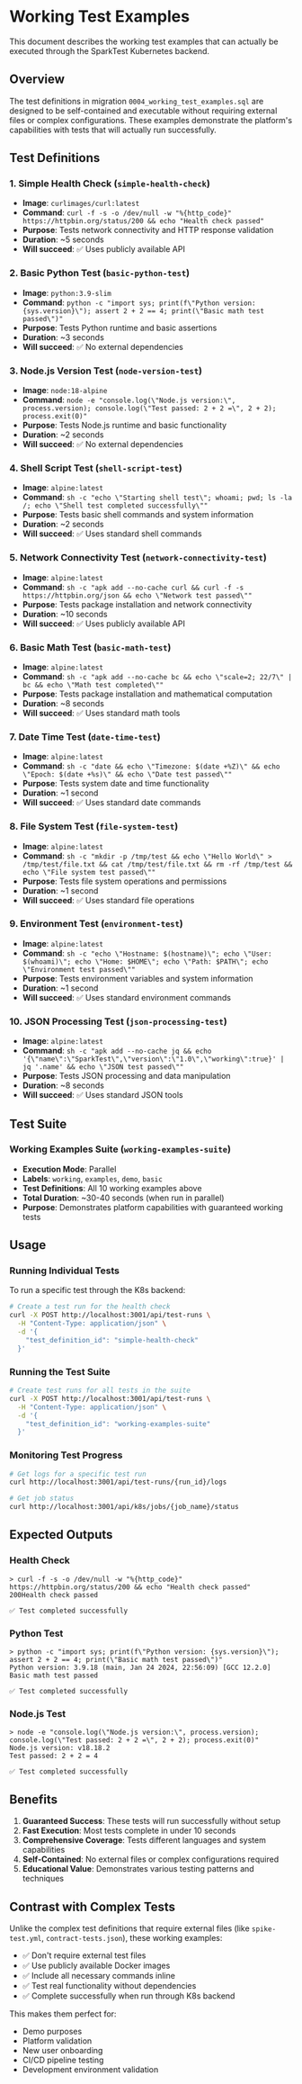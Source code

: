 # Working Test Examples

This document describes the working test examples that can actually be executed through the SparkTest Kubernetes backend.

## Overview

The test definitions in migration `0004_working_test_examples.sql` are designed to be self-contained and executable without requiring external files or complex configurations. These examples demonstrate the platform's capabilities with tests that will actually run successfully.

## Test Definitions

### 1. Simple Health Check (`simple-health-check`)
- **Image**: `curlimages/curl:latest`
- **Command**: `curl -f -s -o /dev/null -w "%{http_code}" https://httpbin.org/status/200 && echo "Health check passed"`
- **Purpose**: Tests network connectivity and HTTP response validation
- **Duration**: ~5 seconds
- **Will succeed**: ✅ Uses publicly available API

### 2. Basic Python Test (`basic-python-test`)
- **Image**: `python:3.9-slim`
- **Command**: `python -c "import sys; print(f\"Python version: {sys.version}\"); assert 2 + 2 == 4; print(\"Basic math test passed\")"`
- **Purpose**: Tests Python runtime and basic assertions
- **Duration**: ~3 seconds
- **Will succeed**: ✅ No external dependencies

### 3. Node.js Version Test (`node-version-test`)
- **Image**: `node:18-alpine`
- **Command**: `node -e "console.log(\"Node.js version:\", process.version); console.log(\"Test passed: 2 + 2 =\", 2 + 2); process.exit(0)"`
- **Purpose**: Tests Node.js runtime and basic functionality
- **Duration**: ~2 seconds
- **Will succeed**: ✅ No external dependencies

### 4. Shell Script Test (`shell-script-test`)
- **Image**: `alpine:latest`
- **Command**: `sh -c "echo \"Starting shell test\"; whoami; pwd; ls -la /; echo \"Shell test completed successfully\""`
- **Purpose**: Tests basic shell commands and system information
- **Duration**: ~2 seconds
- **Will succeed**: ✅ Uses standard shell commands

### 5. Network Connectivity Test (`network-connectivity-test`)
- **Image**: `alpine:latest`
- **Command**: `sh -c "apk add --no-cache curl && curl -f -s https://httpbin.org/json && echo \"Network test passed\""`
- **Purpose**: Tests package installation and network connectivity
- **Duration**: ~10 seconds
- **Will succeed**: ✅ Uses publicly available API

### 6. Basic Math Test (`basic-math-test`)
- **Image**: `alpine:latest`
- **Command**: `sh -c "apk add --no-cache bc && echo \"scale=2; 22/7\" | bc && echo \"Math test completed\""`
- **Purpose**: Tests package installation and mathematical computation
- **Duration**: ~8 seconds
- **Will succeed**: ✅ Uses standard math tools

### 7. Date Time Test (`date-time-test`)
- **Image**: `alpine:latest`
- **Command**: `sh -c "date && echo \"Timezone: $(date +%Z)\" && echo \"Epoch: $(date +%s)\" && echo \"Date test passed\""`
- **Purpose**: Tests system date and time functionality
- **Duration**: ~1 second
- **Will succeed**: ✅ Uses standard date commands

### 8. File System Test (`file-system-test`)
- **Image**: `alpine:latest`
- **Command**: `sh -c "mkdir -p /tmp/test && echo \"Hello World\" > /tmp/test/file.txt && cat /tmp/test/file.txt && rm -rf /tmp/test && echo \"File system test passed\""`
- **Purpose**: Tests file system operations and permissions
- **Duration**: ~1 second
- **Will succeed**: ✅ Uses standard file operations

### 9. Environment Test (`environment-test`)
- **Image**: `alpine:latest`
- **Command**: `sh -c "echo \"Hostname: $(hostname)\"; echo \"User: $(whoami)\"; echo \"Home: $HOME\"; echo \"Path: $PATH\"; echo \"Environment test passed\""`
- **Purpose**: Tests environment variables and system information
- **Duration**: ~1 second
- **Will succeed**: ✅ Uses standard environment commands

### 10. JSON Processing Test (`json-processing-test`)
- **Image**: `alpine:latest`
- **Command**: `sh -c "apk add --no-cache jq && echo '{\"name\":\"SparkTest\",\"version\":\"1.0\",\"working\":true}' | jq '.name' && echo \"JSON test passed\""`
- **Purpose**: Tests JSON processing and data manipulation
- **Duration**: ~8 seconds
- **Will succeed**: ✅ Uses standard JSON tools

## Test Suite

### Working Examples Suite (`working-examples-suite`)
- **Execution Mode**: Parallel
- **Labels**: `working`, `examples`, `demo`, `basic`
- **Test Definitions**: All 10 working examples above
- **Total Duration**: ~30-40 seconds (when run in parallel)
- **Purpose**: Demonstrates platform capabilities with guaranteed working tests

## Usage

### Running Individual Tests

To run a specific test through the K8s backend:

```bash
# Create a test run for the health check
curl -X POST http://localhost:3001/api/test-runs \
  -H "Content-Type: application/json" \
  -d '{
    "test_definition_id": "simple-health-check"
  }'
```

### Running the Test Suite

```bash
# Create test runs for all tests in the suite
curl -X POST http://localhost:3001/api/test-runs \
  -H "Content-Type: application/json" \
  -d '{
    "test_definition_id": "working-examples-suite"
  }'
```

### Monitoring Test Progress

```bash
# Get logs for a specific test run
curl http://localhost:3001/api/test-runs/{run_id}/logs

# Get job status
curl http://localhost:3001/api/k8s/jobs/{job_name}/status
```

## Expected Outputs

### Health Check
```
> curl -f -s -o /dev/null -w "%{http_code}" https://httpbin.org/status/200 && echo "Health check passed"
200Health check passed

✅ Test completed successfully
```

### Python Test
```
> python -c "import sys; print(f\"Python version: {sys.version}\"); assert 2 + 2 == 4; print(\"Basic math test passed\")"
Python version: 3.9.18 (main, Jan 24 2024, 22:56:09) [GCC 12.2.0]
Basic math test passed

✅ Test completed successfully
```

### Node.js Test
```
> node -e "console.log(\"Node.js version:\", process.version); console.log(\"Test passed: 2 + 2 =\", 2 + 2); process.exit(0)"
Node.js version: v18.18.2
Test passed: 2 + 2 = 4

✅ Test completed successfully
```

## Benefits

1. **Guaranteed Success**: These tests will run successfully without setup
2. **Fast Execution**: Most tests complete in under 10 seconds
3. **Comprehensive Coverage**: Tests different languages and system capabilities
4. **Self-Contained**: No external files or complex configurations required
5. **Educational Value**: Demonstrates various testing patterns and techniques

## Contrast with Complex Tests

Unlike the complex test definitions that require external files (like `spike-test.yml`, `contract-tests.json`), these working examples:

- ✅ Don't require external test files
- ✅ Use publicly available Docker images
- ✅ Include all necessary commands inline
- ✅ Test real functionality without dependencies
- ✅ Complete successfully when run through K8s backend

This makes them perfect for:
- Demo purposes
- Platform validation
- New user onboarding
- CI/CD pipeline testing
- Development environment validation